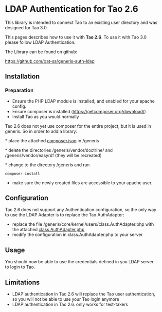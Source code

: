 <!--
parent: 'LDAP Authentication'
created_at: '2015-03-30 14:18:33'
updated_at: '2015-03-30 14:18:33'
authors:
    - 'Joel Bout'
tags:
    - 'LDAP Authentication'
-->

LDAP Authentication for Tao 2.6
===============================

This library is intended to connect Tao to an existing user directory and was designed for Tao 3.0.

This pages describes how to use it with **Tao 2.6**. To use it with Tao 3.0 please follow LDAP Authentication.

The Library can be found on github:

https://github.com/oat-sa/generis-auth-ldap

Installation
------------

### Preparation

-   Ensure the PHP LDAP module is installed, and enabled for your apache config.
-   Ensure composer is installed (https://getcomposer.org/download/)
-   Install Tao as you would normally

Tao 2.6 does not yet use composer for the entire project, but it is used in generis. So in order to add a library:

\* place the attached [composer.json](../resources/composer.json) in /generis

\* delete the directories /generis/vendor/doctrine/ and /generis/vendor/easyrdf (they will be recreated)

\* change to the directory /generis and run

    composer install

-   make sure the newly created files are accessible to your apache user.

Configuration
-------------

Tao 2.6 does not support any Authentication configuration, so the only way to use the LDAP Adapter is to replace the Tao AuthAdapter:

-   replace the file /generis/core/kernel/users/class.AuthAdapter.php with the attached [class.AuthAdapter.php](../resources/class.AuthAdapter.php)
-   modify the configuration in class.AuthAdapter.php to your server

Usage
-----

You should now be able to use the credentials defined in you LDAP server to login to Tao.

Limitations
-----------

-   LDAP authentication in Tao 2.6 will replace the Tao user authentication, so you will not be able to use your Tao login anymore
-   LDAP authentication in Tao 2.6. only works for test-takers


